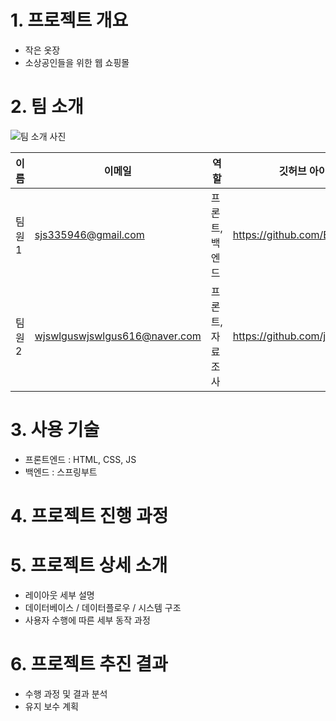 # 1. 프로젝트 개요
- 작은 옷장
- 소상공인들을 위한 웹 쇼핑몰

# 2. 팀 소개
![팀 소개 사진](team_photo.jpg)

| 이름     | 이메일             | 역할        | 깃허브 아이디      |
|--------|-------------------|-----------|---------------------------|
| 팀원 1 | sjs335946@gmail.com | 프론트, 백엔드     | https://github.com/Ellui052 |
| 팀원 2 | wjswlguswjswlgus616@naver.com | 프론트, 자료조사  | https://github.com/jihyeon0616 |

# 3. 사용 기술
- 프론트엔드 : HTML, CSS, JS
- 백엔드 : 스프링부트

# 4. 프로젝트 진행 과정


# 5. 프로젝트 상세 소개
- 레이아웃 세부 설명
- 데이터베이스 / 데이터플로우 / 시스템 구조
- 사용자 수행에 따른 세부 동작 과정

# 6. 프로젝트 추진 결과
- 수행 과정 및 결과 분석
- 유지 보수 계획
